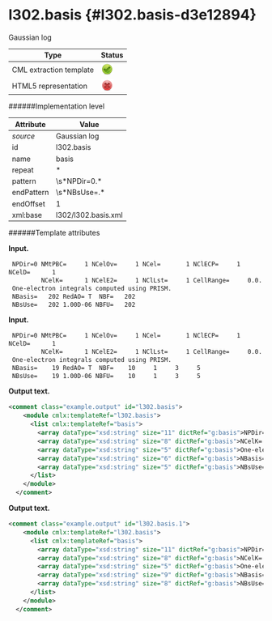 # l302.basis {#l302.basis-d3e12894}

Gaussian log

| Type                                                                                                                                                | Status                                                                                                                                              |
|----|----|
| CML extraction template                                                                                                                             | ![](/imgs/Total.png)                                                                                                                                |
| HTML5 representation                                                                                                                                | ![](/imgs/None.png)                                                                                                                                 |

######Implementation level

| Attribute                                                                                                                                           | Value                                                                                                                                               |
|----|----|
| *source*                                                                                                                                            | Gaussian log                                                                                                                                        |
| id                                                                                                                                                  | l302.basis                                                                                                                                          |
| name                                                                                                                                                | basis                                                                                                                                               |
| repeat                                                                                                                                              | \*                                                                                                                                                  |
| pattern                                                                                                                                             | \\s\*NPDir=0.\*                                                                                                                                     |
| endPattern                                                                                                                                          | \\s\*NBsUse=.\*                                                                                                                                     |
| endOffset                                                                                                                                           | 1                                                                                                                                                   |
| xml:base                                                                                                                                            | l302/l302.basis.xml                                                                                                                                 |

######Template attributes

**Input.**

     NPDir=0 NMtPBC=     1 NCelOv=     1 NCel=       1 NClECP=     1 NCelD=      1
             NCelK=      1 NCelE2=     1 NClLst=     1 CellRange=     0.0.
     One-electron integrals computed using PRISM.
     NBasis=   202 RedAO= T  NBF=   202
     NBsUse=   202 1.00D-06 NBFU=   202
     

**Input.**

     NPDir=0 NMtPBC=     1 NCelOv=     1 NCel=       1 NClECP=     1 NCelD=      1
             NCelK=      1 NCelE2=     1 NClLst=     1 CellRange=     0.0.
     One-electron integrals computed using PRISM.
     NBasis=    19 RedAO= T  NBF=    10     1     3     5
     NBsUse=    19 1.00D-06 NBFU=    10     1     3     5
      

**Output text.**

```xml
<comment class="example.output" id="l302.basis">
    <module cmlx:templateRef="l302.basis">
      <list cmlx:templateRef="basis">
        <array dataType="xsd:string" size="11" dictRef="g:basis">NPDir=0 NMtPBC= 1 NCelOv= 1 NCel= 1 NClECP= 1 NCelD= 1</array>
        <array dataType="xsd:string" size="8" dictRef="g:basis">NCelK= 1 NCelE2= 1 NClLst= 1 CellRange= 0.0.</array>
        <array dataType="xsd:string" size="5" dictRef="g:basis">One-electron integrals computed using PRISM.</array>
        <array dataType="xsd:string" size="6" dictRef="g:basis">NBasis= 202 RedAO= T NBF= 202</array>
        <array dataType="xsd:string" size="5" dictRef="g:basis">NBsUse= 202 1.00D-06 NBFU= 202</array>
      </list>
    </module>
  </comment>
```

**Output text.**

```xml
<comment class="example.output" id="l302.basis.1">
    <module cmlx:templateRef="l302.basis">
      <list cmlx:templateRef="basis">
        <array dataType="xsd:string" size="11" dictRef="g:basis">NPDir=0 NMtPBC= 1 NCelOv= 1 NCel= 1 NClECP= 1 NCelD= 1</array>
        <array dataType="xsd:string" size="8" dictRef="g:basis">NCelK= 1 NCelE2= 1 NClLst= 1 CellRange= 0.0.</array>
        <array dataType="xsd:string" size="5" dictRef="g:basis">One-electron integrals computed using PRISM.</array>
        <array dataType="xsd:string" size="9" dictRef="g:basis">NBasis= 19 RedAO= T NBF= 10 1 3 5</array>
        <array dataType="xsd:string" size="8" dictRef="g:basis">NBsUse= 19 1.00D-06 NBFU= 10 1 3 5</array>
      </list>
    </module>
  </comment>
```
